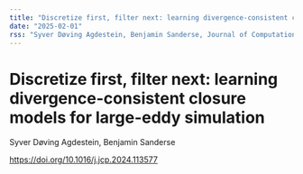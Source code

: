 ```yaml
---
title: "Discretize first, filter next: learning divergence-consistent closure models for large-eddy simulation"
date: "2025-02-01"
rss: "Syver Døving Agdestein, Benjamin Sanderse, Journal of Computational Physics, 2025"
---
```


# Discretize first, filter next: learning divergence-consistent closure models for large-eddy simulation

Syver Døving Agdestein, Benjamin Sanderse

<https://doi.org/10.1016/j.jcp.2024.113577>
